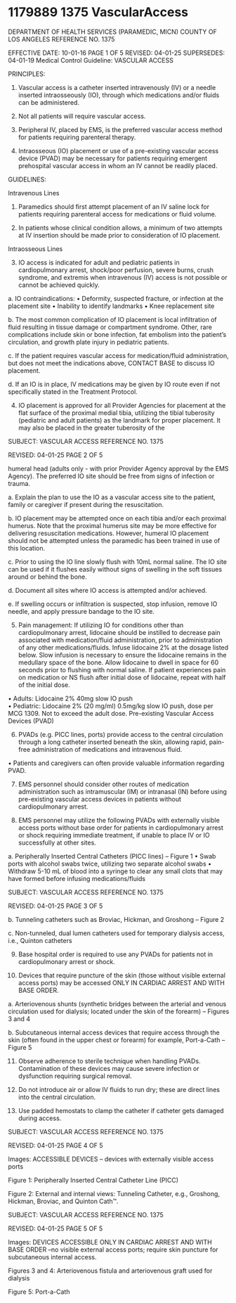 # 1179889 1375 VascularAccess

DEPARTMENT OF HEALTH SERVICES (PARAMEDIC, MICN) 
COUNTY OF LOS ANGELES REFERENCE NO. 1375 
 
EFFECTIVE DATE: 10-01-16                                                                  PAGE 1 OF 5 
REVISED: 04-01-25 
SUPERSEDES: 04-01-19 
Medical Control Guideline: VASCULAR ACCESS 
 
PRINCIPLES: 
 
1. Vascular access is a catheter inserted intravenously (IV) or a needle inserted 
intraosseously (IO), through which medications and/or fluids can be administered. 
 
2. Not all patients will require vascular access.  
 
3. Peripheral IV, placed by EMS, is the preferred vascular access method for patients 
requiring parenteral therapy.  
 
4. Intraosseous (IO) placement or use of a pre-existing vascular access device (PVAD) 
may be necessary for patients requiring emergent prehospital vascular access in whom 
an IV cannot be readily placed. 
 
GUIDELINES:  
 
 Intravenous Lines 
1. Paramedics should first attempt placement of an IV saline lock for patients requiring 
parenteral access for medications or fluid volume.  
 
2. In patients whose clinical condition allows, a minimum of two attempts at IV insertion 
should be made prior to consideration of IO placement. 
 
 Intraosseous Lines 
 
3. IO access is indicated for adult and pediatric patients in cardiopulmonary arrest, 
shock/poor perfusion, severe burns, crush syndrome, and extremis when intravenous 
(IV) access is not possible or cannot be achieved quickly. 
 
a. IO contraindications: 
• Deformity, suspected fracture, or infection at the placement site 
• Inability to identify landmarks 
• Knee replacement site 
 
b. The most common complication of IO placement is local infiltration of fluid resulting 
in tissue damage or compartment syndrome. Other, rare complications include skin 
or bone infection, fat embolism into the patient’s circulation, and growth plate injury in 
pediatric patients. 
 
c. If the patient requires vascular access for medication/fluid administration, but does 
not meet the indications above, CONTACT BASE to discuss IO placement. 
 
d. If an IO is in place, IV medications may be given by IO route even if not specifically 
stated in the Treatment Protocol.  
 
4. IO placement is approved for all Provider Agencies for placement at the flat surface of 
the proximal medial tibia, utilizing the tibial tuberosity (pediatric and adult patients) as the 
landmark for proper placement. It may also be placed in the greater tuberosity of the 

SUBJECT:  VASCULAR ACCESS REFERENCE NO. 1375 
 
REVISED: 04-01-25 PAGE 2 OF 5
  
humeral head (adults only - with prior Provider Agency approval by the EMS Agency). 
The preferred IO site should be free from signs of infection or trauma. 
 
a. Explain the plan to use the IO as a vascular access site to the patient, family or 
caregiver if present during the resuscitation. 
 
b. lO placement may be attempted once on each tibia and/or each proximal humerus. 
Note that the proximal humerus site may be more effective for delivering 
resuscitation medications. However, humeral IO placement should not be attempted 
unless the paramedic has been trained in use of this location. 
 
c. Prior to using the IO line slowly flush with 10mL normal saline. The IO site can be 
used if it flushes easily without signs of swelling in the soft tissues around or behind 
the bone.  
 
d. Document all sites where IO access is attempted and/or achieved. 
 
e. If swelling occurs or infiltration is suspected, stop infusion, remove IO needle, and 
apply pressure bandage to the IO site. 
 
5. Pain management: If utilizing IO for conditions other than cardiopulmonary arrest, 
lidocaine should be instilled to decrease pain associated with medication/fluid 
administration, prior to administration of any other medications/fluids. Infuse lidocaine 
2% at the dosage listed below.  Slow infusion is necessary to ensure the lidocaine 
remains in the medullary space of the bone. Allow lidocaine to dwell in space for 60 
seconds prior to flushing with normal saline. If patient experiences pain on medication or 
NS flush after initial dose of lidocaine, repeat with half of the initial dose.  
 
• Adults: Lidocaine 2% 40mg slow IO push  
• Pediatric: Lidocaine 2% (20 mg/ml) 0.5mg/kg slow IO push, dose per         
MCG 1309. Not to exceed the adult dose. 
 Pre-existing Vascular Access Devices (PVAD)  
 
6. PVADs (e.g. PICC lines, ports) provide access to the central circulation through a long 
catheter inserted beneath the skin, allowing rapid, pain-free administration of 
medications and intravenous fluid. 
 
• Patients and caregivers can often provide valuable information regarding PVAD. 
 
7. EMS personnel should consider other routes of medication administration such as 
intramuscular (IM) or intranasal (IN) before using pre-existing vascular access devices in 
patients without cardiopulmonary arrest. 
 
8. EMS personnel may utilize the following PVADs with externally visible access ports 
without base order for patients in cardiopulmonary arrest or shock requiring immediate 
treatment, if unable to place IV or IO successfully at other sites.   
 
a. Peripherally Inserted Central Catheters (PICC lines) – Figure 1 
• Swab ports with alcohol swabs twice, utilizing two separate alcohol swabs 
• Withdraw 5-10 mL of blood into a syringe to clear any small clots that may have 
formed before infusing medications/fluids 

SUBJECT:  VASCULAR ACCESS REFERENCE NO. 1375 
 
REVISED: 04-01-25 PAGE 3 OF 5
  
 
b. Tunneling catheters such as Broviac, Hickman, and Groshong – Figure 2 
 
c. Non-tunneled, dual lumen catheters used for temporary dialysis access, i.e., Quinton 
catheters 
 
9. Base hospital order is required to use any PVADs for patients not in cardiopulmonary 
arrest or shock.   
 
10. Devices that require puncture of the skin (those without visible external access 
ports) may be accessed ONLY IN CARDIAC ARREST AND WITH BASE ORDER. 
 
a. Arteriovenous shunts (synthetic bridges between the arterial and venous circulation 
used for dialysis; located under the skin of the forearm) – Figures 3 and 4 
 
b. Subcutaneous internal access devices that require access through the skin (often 
 found in the upper chest or forearm) for example, Port-a-Cath – Figure 5 
 
11. Observe adherence to sterile technique when handling PVADs. Contamination of these 
devices may cause severe infection or dysfunction requiring surgical removal.  
 
12. Do not introduce air or allow IV fluids to run dry; these are direct lines into the central 
circulation. 
 
13. Use padded hemostats to clamp the catheter if catheter gets damaged during access. 
 
 
 
 
  

SUBJECT:  VASCULAR ACCESS REFERENCE NO. 1375 
 
REVISED: 04-01-25 PAGE 4 OF 5
  
Images: ACCESSIBLE DEVICES – devices with externally 
visible access ports 
 
 
Figure 1: Peripherally Inserted Central Catheter Line (PICC) 
 
 
 
 
Figure 2: External and internal views: Tunneling Catheter, e.g., Groshong, 
Hickman, Broviac, and Quinton Cath™. 
 
 
 
 
  

SUBJECT:  VASCULAR ACCESS REFERENCE NO. 1375 
 
REVISED: 04-01-25 PAGE 5 OF 5
  
Images: DEVICES ACCESSIBLE ONLY IN CARDIAC ARREST 
AND WITH BASE ORDER –no visible external access ports; 
require skin puncture for subcutaneous internal access. 
 
 
 
Figures 3 and 4: Arteriovenous fistula and arteriovenous graft used for dialysis 
 
 
 
 
 
Figure 5: Port-a-Cath
